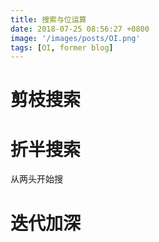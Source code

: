 ```yaml
---
title: 搜索与位运算
date: 2018-07-25 08:56:27 +0800
image: '/images/posts/OI.png'
tags: [OI, former blog]
---
```


# 剪枝搜索
# 折半搜索
从两头开始搜
# 迭代加深
